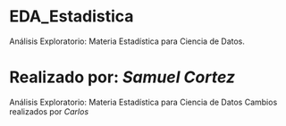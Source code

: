 # EDA_Estadistica
Análisis Exploratorio: Materia Estadística para Ciencia de Datos.

Realizado por: *Samuel Cortez*
=======
Análisis Exploratorio: Materia Estadística para Ciencia de Datos
Cambios realizados por *Carlos*

